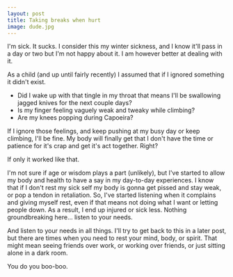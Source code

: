```yaml
---
layout: post
title: Taking breaks when hurt
image: dude.jpg
---
```


I'm sick. It sucks. I consider this my winter sickness, and I know it'll pass in a day or two but I'm not happy about it. I am however better at dealing with it. 

As a child (and up until fairly recently) I assumed that if I ignored something it didn't exist. 

* Did I wake up with that tingle in my throat that means I'll be swallowing jagged knives for the next couple days? 
* Is my finger feeling vaguely weak and tweaky while climbing? 
* Are my knees popping during Capoeira?  

If I ignore those feelings, and keep pushing at my busy day or keep climbing, I'll be fine. My body will finally get that I don't have the time or patience for it's crap and get it's act together. Right?

If only it worked like that. 

I'm not sure if age or wisdom plays a part (unlikely), but I've started to allow my body and health to have a say in my day-to-day experiences. I know that if I don't rest my sick self my body is gonna get pissed and stay weak, or pop a tendon in retaliation. So, I've started listening when it complains and giving myself rest, even if that means not doing what I want or letting people down. As a result, I end up injured or sick less. Nothing groundbreaking here... listen to your needs.

And listen to your needs in all things. I'll try to get back to this in a later post, but there are times when you need to rest your mind, body, or spirit. That might mean seeing friends over work, or working over friends, or just sitting alone in a dark room.

You do you boo-boo.
